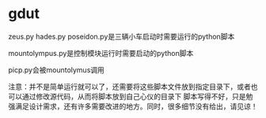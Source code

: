 # gdut
zeus.py hades.py poseidon.py是三辆小车启动时需要运行的python脚本

mountolympus.py是控制模块运行时需要启动的python脚本

picp.py会被mountolymus调用

注意：并不是简单运行就可以了，还需要将这些脚本文件放到指定目录下，或者也可以通过修改源代码，从而将脚本放到自己心仪的目录下
脚本写得不好，只是勉强满足设计需求，还有许多需要改进的地方。同时，很多细节没有给出，请见谅！
